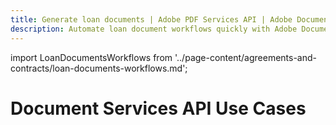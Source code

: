 ```yaml
---
title: Generate loan documents | Adobe PDF Services API | Adobe Document Services
description: Automate loan document workflows quickly with Adobe Document Services APIs. Our PDF Services API helps you create, convert, OCR PDFs and more. Free 6-month trial. Learn more today.
---
```


import LoanDocumentsWorkflows from '../page-content/agreements-and-contracts/loan-documents-workflows.md';


<Hero slots="heading" variant="fullwidth" theme="dark"  customLayout className="herobgImage Hero-Banner"/>

# Document Services API Use Cases

<MenuWrapperComponent  slots="content"  repeat="1" theme="lightest" className="Loan-Document-Workflows"/>

<LoanDocumentsWorkflows />